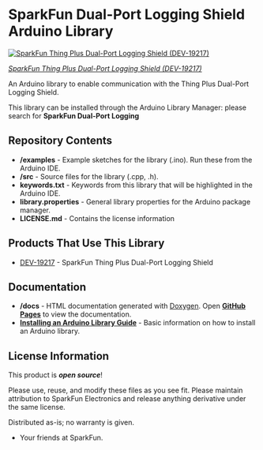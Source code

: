 # SparkFun Dual-Port Logging Shield Arduino Library

[![SparkFun Thing Plus Dual-Port Logging Shield (DEV-19217)](https://cdn.sparkfun.com/assets/parts/1/8/8/4/1/19217-SparkFun_Thing_Plus_Dual-Port_Logging_Shield-01.jpg)](https://www.sparkfun.com/products/19217)

[*SparkFun Thing Plus Dual-Port Logging Shield (DEV-19217)*](https://www.sparkfun.com/products/19217)

An Arduino library to enable communication with the Thing Plus Dual-Port Logging Shield.

This library can be installed through the Arduino Library Manager: please search for **SparkFun Dual-Port Logging**

## Repository Contents

- **/examples** - Example sketches for the library (.ino). Run these from the Arduino IDE.
- **/src** - Source files for the library (.cpp, .h).
- **keywords.txt** - Keywords from this library that will be highlighted in the Arduino IDE.
- **library.properties** - General library properties for the Arduino package manager.
- **LICENSE.md** - Contains the license information

## Products That Use This Library

- [DEV-19217](https://www.sparkfun.com/products/19217) - SparkFun Thing Plus Dual-Port Logging Shield

## Documentation

- **/docs** - HTML documentation generated with [Doxygen](https://www.doxygen.nl/index.html). Open [**GitHub Pages**](https://sparkfun.github.io/SparkFun_Dual-Port_Logging_Shield_Arduino_Library/) to view the documentation.
- **[Installing an Arduino Library Guide](https://learn.sparkfun.com/tutorials/installing-an-arduino-library)** - Basic information on how to install an Arduino library.

## License Information

This product is _**open source**_!

Please use, reuse, and modify these files as you see fit. Please maintain attribution to SparkFun Electronics and release anything derivative under the same license.

Distributed as-is; no warranty is given.

- Your friends at SparkFun.
